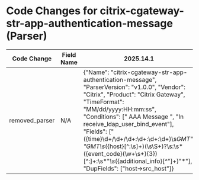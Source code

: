 # Code Changes for citrix-cgateway-str-app-authentication-message (Parser)

| Code Change | Field Name | 2025.14.1 | 2025.15.1 |
|-------------|------------|-----------|------------|
| removed_parser | N/A | {"Name": "citrix-cgateway-str-app-authentication-message", "ParserVersion": "v1.0.0", "Vendor": "Citrix", "Product": "Citrix Gateway", "TimeFormat": "MM/dd/yyyy:HH:mm:ss", "Conditions": [" AAA Message ", "In receive_ldap_user_bind_event"], "Fields": ["({time}\d+\/\d+\/\d+:\d+:\d+:\d+)\s*GMT", "GMT\s*({host}[^:\s]+)(\s\S+)?\s:\s*({event_code}(\w+\s+){3})[^:]+:\s*\"*\s*({additional_info}[^\"]+)\"*"], "DupFields": ["host->src_host"]} | N/A |
